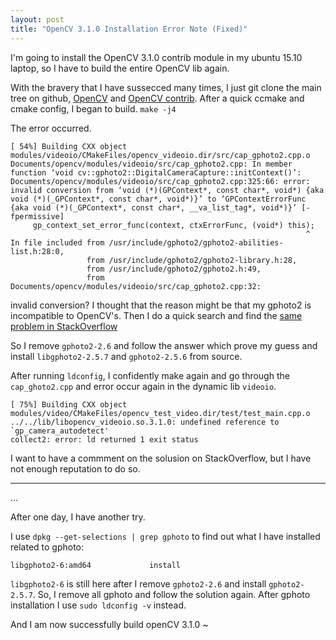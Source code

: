 ```yaml
---
layout: post
title: "OpenCV 3.1.0 Installation Error Note (Fixed)"
---
```


I'm going to install the OpenCV 3.1.0 contrib module in my ubuntu 15.10 laptop, so I have to build the entire OpenCV lib again.

With the bravery that I have sussecced many times, I just git clone the main tree on github, [OpenCV](https://github.com/Itseez/opencv) and [OpenCV contrib](https://github.com/Itseez/opencv_contrib). After a quick ccmake and cmake config, I began to build. `make -j4`

The error occurred.

<!-- excerpt -->

```
[ 54%] Building CXX object modules/videoio/CMakeFiles/opencv_videoio.dir/src/cap_gphoto2.cpp.o
Documents/opencv/modules/videoio/src/cap_gphoto2.cpp: In member function ‘void cv::gphoto2::DigitalCameraCapture::initContext()’:
Documents/opencv/modules/videoio/src/cap_gphoto2.cpp:325:66: error: invalid conversion from ‘void (*)(GPContext*, const char*, void*) {aka void (*)(_GPContext*, const char*, void*)}’ to ‘GPContextErrorFunc {aka void (*)(_GPContext*, const char*, __va_list_tag*, void*)}’ [-fpermissive]
     gp_context_set_error_func(context, ctxErrorFunc, (void*) this);
                                                                  ^
In file included from /usr/include/gphoto2/gphoto2-abilities-list.h:28:0,
                 from /usr/include/gphoto2/gphoto2-library.h:28,
                 from /usr/include/gphoto2/gphoto2.h:49,
                 from Documents/opencv/modules/videoio/src/cap_gphoto2.cpp:32:
```

invalid conversion? I thought that the reason might be that my gphoto2 is incompatible to OpenCV's. Then I do a quick search and find the [same problem in StackOverflow](https://stackoverflow.com/questions/33020197/open-cv-build-error)

So I remove `gphoto2-2.6` and follow the answer which prove my guess and install `libgphoto2-2.5.7` and `gphoto2-2.5.6` from source.

After running `ldconfig`, I confidently make again and go through the `cap_ghoto2.cpp` and error occur again in the dynamic lib `videoio`.

```
[ 75%] Building CXX object modules/video/CMakeFiles/opencv_test_video.dir/test/test_main.cpp.o
../../lib/libopencv_videoio.so.3.1.0: undefined reference to `gp_camera_autodetect'
collect2: error: ld returned 1 exit status
```

I want to have a commment on the solusion on StackOverflow, but I have not enough reputation to do so.

---

...

After one day, I have another try.

I use `dpkg --get-selections | grep gphoto` to find out what I have installed related to gphoto: 

`libgphoto2-6:amd64             install`

`libgphoto2-6` is still here after I remove `gphoto2-2.6` and install `gphoto2-2.5.7`. So, I remove all gphoto and follow the solution again. 
After gphoto installation I use `sudo ldconfig -v` instead. 

And I am now successfully build openCV 3.1.0 ~
